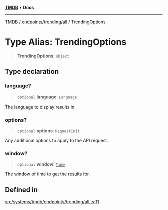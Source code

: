 [**TMDB**](../../../../README.md) • **Docs**

***

[TMDB](../../../../README.md) / [endpoints/trending/all](../README.md) / TrendingOptions

# Type Alias: TrendingOptions

> **TrendingOptions**: `object`

## Type declaration

### language?

> `optional` **language**: `Language`

The language to display results in.

### options?

> `optional` **options**: `RequestInit`

Any additional options to apply to the API request.

### window?

> `optional` **window**: [`Time`](../../utils/constants/type-aliases/Time.md)

The window of time to get the results for.

## Defined in

[src/systems/tmdb/endpoints/trending/all.ts:11](https://github.com/Norviah/media-hub/blob/18a8c2edf600e1d27fc5173db1855dfb068c9a34/src/systems/tmdb/endpoints/trending/all.ts#L11)
